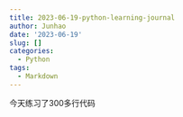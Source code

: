 ```yaml
---
title: 2023-06-19-python-learning-journal
author: Junhao
date: '2023-06-19'
slug: []
categories:
  - Python
tags:
  - Markdown
---
```

  今天练习了300多行代码